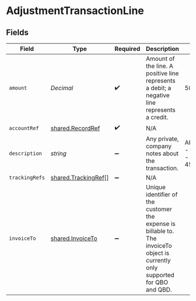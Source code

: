 # AdjustmentTransactionLine


## Fields

| Field                                                                                                                           | Type                                                                                                                            | Required                                                                                                                        | Description                                                                                                                     | Example                                                                                                                         |
| ------------------------------------------------------------------------------------------------------------------------------- | ------------------------------------------------------------------------------------------------------------------------------- | ------------------------------------------------------------------------------------------------------------------------------- | ------------------------------------------------------------------------------------------------------------------------------- | ------------------------------------------------------------------------------------------------------------------------------- |
| `amount`                                                                                                                        | *Decimal*                                                                                                                       | :heavy_check_mark:                                                                                                              | Amount of the line. A positive line represents a debit; a negative line represents a credit.                                    | 50                                                                                                                              |
| `accountRef`                                                                                                                    | [shared.RecordRef](../../../sdk/models/shared/recordref.md)                                                                     | :heavy_check_mark:                                                                                                              | N/A                                                                                                                             |                                                                                                                                 |
| `description`                                                                                                                   | *string*                                                                                                                        | :heavy_minus_sign:                                                                                                              | Any private, company notes about the transaction.                                                                               | APPLE.COM/BILL - 09001077498 - Card Ending: 4590                                                                                |
| `trackingRefs`                                                                                                                  | [shared.TrackingRef](../../../sdk/models/shared/trackingref.md)[]                                                               | :heavy_minus_sign:                                                                                                              | N/A                                                                                                                             |                                                                                                                                 |
| `invoiceTo`                                                                                                                     | [shared.InvoiceTo](../../../sdk/models/shared/invoiceto.md)                                                                     | :heavy_minus_sign:                                                                                                              | Unique identifier of the customer the expense is billable to. The invoiceTo object is currently only supported for QBO and QBD. |                                                                                                                                 |